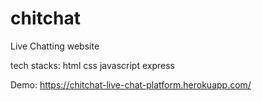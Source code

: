 # chitchat

Live Chatting website

tech stacks: html css javascript express


Demo: https://chitchat-live-chat-platform.herokuapp.com/
